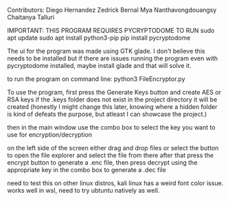 Contributors:
Diego Hernandez
Zedrick Bernal
Mya Nanthavongdouangsy
Chaitanya Talluri

IMPORTANT: THIS PROGRAM REQUIRES PYCRYPTODOME TO RUN
sudo apt update
sudo apt install python3-pip
pip install pycryptodome

The ui for the program was made using GTK glade. I don't believe this needs to be installed but if there are issues running the program even with pycryptodome installed, maybe install glade and that will solve it. 

to run the program on command line: python3 FileEncryptor.py

To use the program, first press the Generate Keys button and create AES or RSA keys if the .keys folder does not exist in the project directory it will be created (honestly I might change this later, knowing where a hidden folder is kind of defeats the purpose, but atleast I can showcase the project.)

then in the main window use the combo box to select the key you want to use for encryption/decryption

on the left side of the screen either drag and drop files or select the button to open the file explorer and select the file from there after that press the encrypt button to generate a .enc file, then press decrypt using the appropriate key in the combo box to generate a .dec file

need to test this on other linux distros, kali linux has a weird font color issue. works well in wsl, need to try ubtuntu natively as well.
